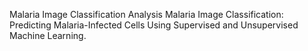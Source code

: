 Malaria Image Classification Analysis
Malaria Image Classification: Predicting Malaria-Infected Cells Using Supervised and Unsupervised Machine Learning.
